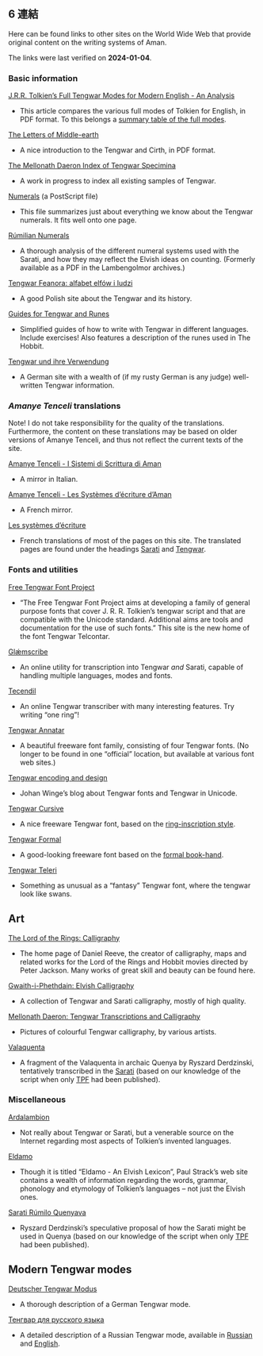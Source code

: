 ## 6 連結 

Here can be found links to other sites on the World Wide Web that provide original content on the writing systems of Aman.

The links were last verified on **2024-01-04**.

### Basic information

[J.R.R. Tolkien’s Full Tengwar Modes for Modern English - An Analysis](http://www.tolkiendil.com/langues/english/otsoandor/full_tengwar_modes_modern_english)

- This article compares the various full modes of Tolkien for English, in PDF format. To this belongs a [summary table of the full modes](http://www.tolkiendil.com/_media/langues/english/otsoandor/ftmme.pdf).

[The Letters of Middle-earth](http://greenbooks.theonering.net/ostadan/files/020201.html)

- A nice introduction to the Tengwar and Cirth, in PDF format.

[The Mellonath Daeron Index of Tengwar Specimina](http://www.forodrim.org/daeron/mdtci.html)

- A work in progress to index all existing samples of Tengwar.

[Numerals](http://tolklang.quettar.org/numbers.ps) (a PostScript file)

- This file summarizes just about everything we know about the Tengwar numerals. It fits well onto one page.

[Rúmilian Numerals](http://www.elvish.org/Tengwestie/articles/DeRosarioMartinez/rumiliannumerals.phtml)

- A thorough analysis of the different numeral systems used with the Sarati, and how they may reflect the Elvish ideas on counting. (Formerly available as a PDF in the Lambengolmor archives.)

[Tengwar Feanora: alfabet elfów i ludzi](http://www.mimas.ceti.pl/tengwar/)

- A good Polish site about the Tengwar and its history.

[Guides for Tengwar and Runes](http://www.forodrim.org/daeron/md_teng_primers.html)

- Simplified guides of how to write with Tengwar in different languages. Include exercises! Also features a description of the runes used in The Hobbit.

[Tengwar und ihre Verwendung](http://gernot-katzers-spice-pages.com/tolkien/tengwar.html)

- A German site with a wealth of (if my rusty German is any judge) well-written Tengwar information.

### *Amanye Tenceli* translations

Note! I do not take responsibility for the quality of the translations. Furthermore, the content on these translations may be based on older versions of Amanye Tenceli, and thus not reflect the current texts of the site.

[Amanye Tenceli - I Sistemi di Scrittura di Aman](http://ardalambion.immaginario.net/AT)

- A mirror in Italian.

[Amanye Tenceli - Les Systèmes d’écriture d’Aman](http://www.ambar-eldaron.com/mansbjorkman/index.html)

- A French mirror.

[Les systèmes d’écriture](http://www.tolkiendil.com/langues/ecritures)

- French translations of most of the pages on this site. The translated pages are found under the headings [Sarati](http://www.tolkiendil.com/langues/ecritures/sarati) and [Tengwar](http://www.tolkiendil.com/langues/ecritures/tengwar).

### Fonts and utilities

[Free Tengwar Font Project](http://freetengwar.sourceforge.net/)

- “The Free Tengwar Font Project aims at developing a family of general purpose fonts that cover J. R. R. Tolkien’s tengwar script and that are compatible with the Unicode standard. Additional aims are tools and documentation for the use of such fonts.” This site is the new home of the font Tengwar Telcontar.

[Glǽmscribe](http://www.jrrvf.com/~glaemscrafu/english/glaemscribe.html)

- An online utility for transcription into Tengwar _and_ Sarati, capable of handling multiple languages, modes and fonts.

[Tecendil](https://www.tecendil.com/)

- An online Tengwar transcriber with many interesting features. Try writing “one ring”!

[Tengwar Annatar](http://www.fontspace.com/johan-winge/tengwar-annatar)

- A beautiful freeware font family, consisting of four Tengwar fonts. (No longer to be found in one “official” location, but available at various font web sites.)

[Tengwar encoding and design](http://tengtelc.wordpress.com/)

- Johan Winge’s blog about Tengwar fonts and Tengwar in Unicode.

[Tengwar Cursive](https://www.fontspace.com/tengwar-cursive-font-f2242)

- A nice freeware Tengwar font, based on the [ring-inscription style](https://at.boktypografen.se/teng_calligraphy.htm#ring).

[Tengwar Formal](http://tengwarformal.limes.com.pl/index.php.en)

- A good-looking freeware font based on the [formal book-hand](https://at.boktypografen.se/teng_calligraphy.htm#book-hand).

[Tengwar Teleri](http://www.dafont.com/en/font.php?file=tengwar_teleri)

- Something as unusual as a “fantasy” Tengwar font, where the tengwar look like swans.

## Art

[The Lord of the Rings: Calligraphy](http://www.danielreeve.co.nz/LOTR/Calligraphy/)

- The home page of Daniel Reeve, the creator of calligraphy, maps and related works for the Lord of the Rings and Hobbit movies directed by Peter Jackson. Many works of great skill and beauty can be found here.

[Gwaith-i-Phethdain: Elvish Calligraphy](http://www.elvish.org/gwaith/language1.htm#calligraphy)

- A collection of Tengwar and Sarati calligraphy, mostly of high quality.

[Mellonath Daeron: Tengwar Transcriptions and Calligraphy](http://www.forodrim.org/daeron/calligraphy.html)

- Pictures of colourful Tengwar calligraphy, by various artists.

[Valaquenta](http://www.elvish.org/gwaith/valaqenta.htm)

- A fragment of the Valaquenta in archaic Quenya by Ryszard Derdzinski, tentatively transcribed in the [Sarati](https://at.boktypografen.se/sarati.htm) (based on our knowledge of the script when only [TPF](https://at.boktypografen.se/references.htm#TPF) had been published).

### Miscellaneous

[Ardalambion](https://folk.uib.no/hnohf/)

- Not really about Tengwar or Sarati, but a venerable source on the Internet regarding most aspects of Tolkien’s invented languages.

[Eldamo](https://eldamo.org)

- Though it is titled “Eldamo - An Elvish Lexicon”, Paul Strack’s web site contains a wealth of information regarding the words, grammar, phonology and etymology of Tolkien’s languages – not just the Elvish ones.

[Sarati Rúmilo Quenyava](http://www.elvish.org/gwaith/sarati.htm)

- Ryszard Derdzinski’s speculative proposal of how the Sarati might be used in Quenya (based on our knowledge of the script when only [TPF](https://at.boktypografen.se/references.htm#TPF) had been published).

## Modern Tengwar modes

[Deutscher Tengwar Modus](http://www.cinga.ch/langmaking/DTM/dtm.html)

- A thorough description of a German Tengwar mode.

[Тенгвар для русского языка](http://hex.pp.ua/tengwar.php)

- A detailed description of a Russian Tengwar mode, available in [Russian](http://hex.pp.ua/tengwar.php) and [English](http://hex.pp.ua/tengwar-russian-mode.php).
